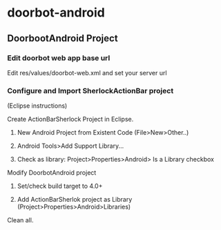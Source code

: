 doorbot-android
===============

## DoorbootAndroid Project
### Edit doorbot web app base url
Edit res/values/doorbot-web.xml and set your server url

### Configure and Import SherlockActionBar project
(Eclipse instructions)

Create ActionBarSherlock Project in Eclipse.

1. New Android Project from Existent Code (File>New>Other..)

2. Android Tools>Add Support Library...

3. Check as library: Project>Properties>Android> Is a Library checkbox

Modify DoorbotAndroid project

1. Set/check build target to 4.0+

2. Add ActionBarSherlok project as Library (Project>Properties>Android>Libraries)

Clean all.
